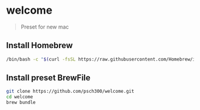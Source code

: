 # welcome

> Preset for new mac

## Install Homebrew
```zsh
/bin/bash -c "$(curl -fsSL https://raw.githubusercontent.com/Homebrew/install/HEAD/install.sh)"
```

## Install preset BrewFile
```zsh
git clone https://github.com/psch300/welcome.git
cd welcome
brew bundle
```
